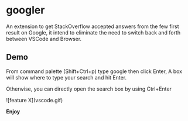 # googler

An extension to get StackOverflow accepted answers from the few first result on Google, it intend to eliminate the need to switch back and forth between VSCode and Browser.

## Demo

From command palette (Shift+Ctrl+p) type google then click Enter, A box will show where to type your search and hit Enter.

Otherwise, you can directly open the search box by using Ctrl+Enter

\!\[feature X\]\(vscode.gif\)

**Enjoy**
